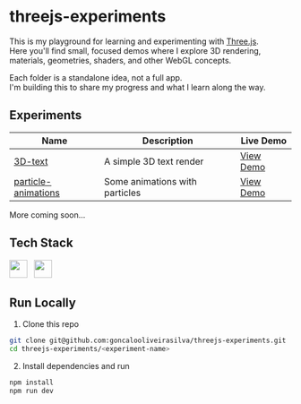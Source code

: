 # threejs-experiments

This is my playground for learning and experimenting with [Three.js](https://threejs.org/).  
Here you'll find small, focused demos where I explore 3D rendering, materials, geometries, shaders, and other WebGL concepts.

Each folder is a standalone idea, not a full app.  
I'm building this to share my progress and what I learn along the way.

## Experiments
| Name | Description | Live Demo |
| ---- | ----------- | --------- |
| [3D-text](./experiments/text-animation/) | A simple 3D text render | [View Demo](https://threejs-experiments-eight.vercel.app/) |
| [particle-animations](./experiments/particle-animations/) | Some animations with particles | [View Demo](https://threejs-experiments-e8hs.vercel.app/) |

More coming soon...

## Tech Stack
<div>
  <img height="32" width="32" src="https://cdn.simpleicons.org/javascript/F7DF1E" />
  &nbsp;
  <img height="32" width="32" src="https://cdn.simpleicons.org/threedotjs/black/white" />
</div>


## Run Locally
1. Clone this repo
```bash
git clone git@github.com:goncalooliveirasilva/threejs-experiments.git
cd threejs-experiments/<experiment-name>
```
2. Install dependencies and run
```bash
npm install
npm run dev
```
